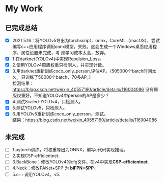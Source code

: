 # My Work

## 已完成总结

- [x] 2021.5.16：将YOLOv5导出为torchscript，onnx，CoreML（macOS），尝试编写c++应用程序调用onnx模型，失败。这会生成一个Windows桌面应用程序，属性设置未完成，考 虑学习成本太高，放弃。
- [x] 1.在darknet(YOLOv4)中实现Repulsion_Loss。
- [x] 2.使用YOLOv4原版权重只检测人，并实现计数。
- [x] 3.用darknet重新训练coco_only_person,评估AP。（505000个batch时间太久，只训练了50000个batch，70多AP。）        
     检测结果：<https://blog.csdn.net/weixin_40557160/article/details/116004086>
     没有原版权重好，不知道YOLOv4中person的AP是多少？
- [x] 4.测试Scaled-YOLOv4，只检测人。
- [x] 5.测试YOLOv5，只检测人。
- [x] 6.用YOLOv5重新训练coco_only_person，测试。  
     结果：<https://blog.csdn.net/weixin_40557160/article/details/116004086>

## 未完成

- [ ] 1.pytorch训练，将权重导出为ONNX，编写c代码实现推理。
- [ ] 2.实现CSP-efficientnet.
- [ ] 3.BackBone：修改YOLOv4的cfg文件，在v4中实现**CSP-efficientnet**.
- [ ] 4.Neck：修改PANet+SPP   为  **biFPN+SPP**。
- [ ] 5.c++调用YOLOv4，v5.
